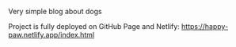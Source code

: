 Very simple blog about dogs


Project is fully deployed on GitHub Page and Netlify: https://happy-paw.netlify.app/index.html
